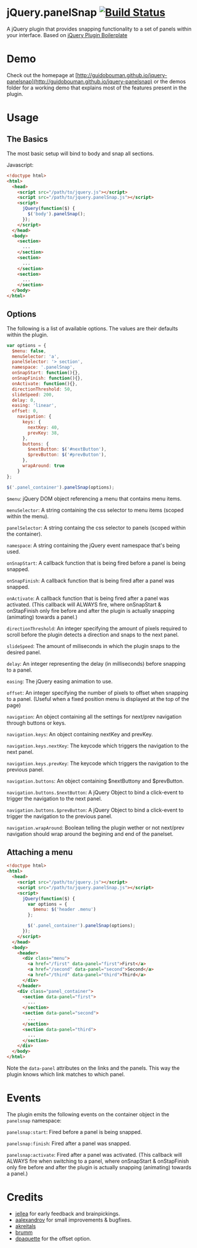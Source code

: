 # jQuery.panelSnap [![Build Status](https://travis-ci.org/guidobouman/jquery-panelsnap.png)](https://travis-ci.org/guidobouman/jquery-panelsnap)
A jQuery plugin that provides snapping functionality to a set of panels within your interface. Based on [jQuery Plugin Boilerplate](https://github.com/guidobouman/jquery-plugin-boilerplate)

# Demo
Check out the homepage at [http://guidobouman.github.io/jquery-panelsnap](http://guidobouman.github.io/jquery-panelsnap) or the demos folder for a working demo that explains most of the features present in the plugin.

# Usage
## The Basics
The most basic setup will bind to body and snap all sections.

Javascript:
```html
<!doctype html>
<html>
  <head>
    <script src="/path/to/jquery.js"></script>
    <script src="/path/to/jquery.panelSnap.js"></script>
    <script>
      jQuery(function($) {
        $('body').panelSnap();
      });
    </script>
  </head>
  <body>
    <section>
      ...
    </section>
    <section>
      ...
    </section>
    <section>
      ...
    </section>
  </body>
</html>
```

## Options
The following is a list of available options. The values are their defaults within the plugin.
```javascript
var options = {
  $menu: false,
  menuSelector: 'a',
  panelSelector: '> section',
  namespace: '.panelSnap',
  onSnapStart: function(){},
  onSnapFinish: function(){},
  onActivate: function(){},
  directionThreshold: 50,
  slideSpeed: 200,
  delay: 0,
  easing: 'linear',
  offset: 0,
    navigation: {
      keys: {
        nextKey: 40,
        prevKey: 38,
      },
      buttons: {
        $nextButton: $('#nextButton'),
        $prevButton: $('#prevButton'),
      },
      wrapAround: true
    }
};

$('.panel_container').panelSnap(options);
```

`$menu`:
jQuery DOM object referencing a menu that contains menu items.

`menuSelector`:
A string containing the css selector to menu items (scoped within the menu).

`panelSelector`:
A string containg the css selector to panels (scoped within the container).

`namespace`:
A string containing the jQuery event namespace that's being used.

`onSnapStart`:
A callback function that is being fired before a panel is being snapped.

`onSnapFinish`:
A callback function that is being fired after a panel was snapped.

`onActivate`:
A callback function that is being fired after a panel was activated. (This callback will ALWAYS fire, where onSnapStart & onStapFinish only fire before and after the plugin is actually snapping (animating) towards a panel.)

`directionThreshold`:
An integer specifying the amount of pixels required to scroll before the plugin detects a direction and snaps to the next panel.

`slideSpeed`:
The amount of miliseconds in which the plugin snaps to the desired panel.

`delay`:
An integer representing the delay (in milliseconds) before snapping to a panel.

`easing`:
The jQuery easing animation to use.

`offset`:
An integer specifying the number of pixels to offset when snapping to a panel. (Useful when a fixed position menu is displayed at the top of the page)

`navigation`:
An object containing all the settings for next/prev navigation through buttons or keys.

`navigation.keys`:
An object containing nextKey and prevKey.

`navigation.keys.nextKey`:
The keycode which triggers the navigation to the next panel.

`navigation.keys.prevKey`:
The keycode which triggers the navigation to the previous panel.

`navigation.buttons`:
An object containing $nextButtony and $prevButton.

`navigation.buttons.$nextButton`:
A jQuery Object to bind a click-event to trigger the navigation to the next panel.

`navigation.buttons.$prevButton`:
A jQuery Object to bind a click-event to trigger the navigation to the previous panel.

`navigation.wrapAround`:
Boolean telling the plugin wether or not next/prev navigation should wrap around the begining and end of the panelset.

## Attaching a menu

```html
<!doctype html>
<html>
  <head>
    <script src="/path/to/jquery.js"></script>
    <script src="/path/to/jquery.panelSnap.js"></script>
    <script>
      jQuery(function($) {
        var options = {
          $menu: $('header .menu')
        };

        $('.panel_container').panelSnap(options);
      });
    </script>
  </head>
  <body>
    <header>
      <div class="menu">
        <a href="/first" data-panel="first">First</a>
        <a href="/second" data-panel="second">Second</a>
        <a href="/third" data-panel="third">Third</a>
      </div>
    </header>
    <div class="panel_container">
      <section data-panel="first">
        ...
      </section>
      <section data-panel="second">
        ...
      </section>
      <section data-panel="third">
        ...
      </section>
    </div>
  </body>
</html>
```

Note the `data-panel` attributes on the links and the panels. This way the plugin knows which link matches to which panel.

# Events
The plugin emits the following events on the container object in the `panelsnap` namespace:

`panelsnap:start`:
Fired before a panel is being snapped.

`panelsnap:finish`:
Fired after a panel was snapped.

`panelsnap:activate`:
Fired after a panel was activated. (This callback will ALWAYS fire when switching to a panel, where onSnapStart & onStapFinish only fire before and after the plugin is actually snapping (animating) towards a panel.)

# Credits
- [jellea](https://github.com/jellea) for early feedback and brainpickings.
- [aalexandrov](https://github.com/aalexandrov) for small improvements & bugfixes.
- [akreitals](https://github.com/akreitals)
- [brumm](https://github.com/brumm)
- [dpaquette](https://github.com/dpaquette) for the offset option.

